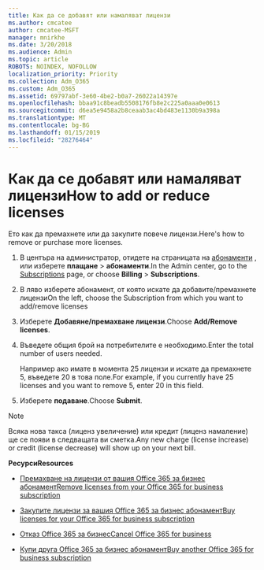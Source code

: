```yaml
---
title: Как да се добавят или намаляват лицензи
ms.author: cmcatee
author: cmcatee-MSFT
manager: mnirkhe
ms.date: 3/20/2018
ms.audience: Admin
ms.topic: article
ROBOTS: NOINDEX, NOFOLLOW
localization_priority: Priority
ms.collection: Adm_O365
ms.custom: Adm_O365
ms.assetid: 69797abf-3e60-4be2-b0a7-26022a14397e
ms.openlocfilehash: bbaa91c8beadb5508176fb8e2c225a0aaa0e0613
ms.sourcegitcommit: d6ea5e9458a2b8ceaab3ac4bd483e1130b9a398a
ms.translationtype: MT
ms.contentlocale: bg-BG
ms.lasthandoff: 01/15/2019
ms.locfileid: "28276464"
---
```

# <a name="how-to-add-or-reduce-licenses"></a><span data-ttu-id="dc766-102">Как да се добавят или намаляват лицензи</span><span class="sxs-lookup"><span data-stu-id="dc766-102">How to add or reduce licenses</span></span>

<span data-ttu-id="dc766-103">Ето как да премахнете или да закупите повече лицензи.</span><span class="sxs-lookup"><span data-stu-id="dc766-103">Here's how to remove or purchase more licenses.</span></span>
  
1. <span data-ttu-id="dc766-104">В центъра на администратор, отидете на страницата на [абонаменти](https://go.microsoft.com/fwlink/p/?linkid=842054) , или изберете **плащане** \> **абонаменти**.</span><span class="sxs-lookup"><span data-stu-id="dc766-104">In the Admin center, go to the [Subscriptions](https://go.microsoft.com/fwlink/p/?linkid=842054) page, or choose **Billing** \> **Subscriptions**.</span></span>
    
2. <span data-ttu-id="dc766-105">В ляво изберете абонамент, от която искате да добавите/премахнете лицензи</span><span class="sxs-lookup"><span data-stu-id="dc766-105">On the left, choose the Subscription from which you want to add/remove licenses</span></span>
    
3. <span data-ttu-id="dc766-106">Изберете **Добавяне/премахване лицензи**.</span><span class="sxs-lookup"><span data-stu-id="dc766-106">Choose **Add/Remove licenses**.</span></span>
    
4. <span data-ttu-id="dc766-107">Въведете общия брой на потребителите е необходимо.</span><span class="sxs-lookup"><span data-stu-id="dc766-107">Enter the total number of users needed.</span></span>
    
    <span data-ttu-id="dc766-108">Например ако имате в момента 25 лицензи и искате да премахнете 5, въведете 20 в това поле.</span><span class="sxs-lookup"><span data-stu-id="dc766-108">For example, if you currently have 25 licenses and you want to remove 5, enter 20 in this field.</span></span>
    
5. <span data-ttu-id="dc766-109">Изберете **подаване**.</span><span class="sxs-lookup"><span data-stu-id="dc766-109">Choose **Submit**.</span></span>
    
> [!NOTE]
> <span data-ttu-id="dc766-110">Всяка нова такса (лиценз увеличение) или кредит (лиценз намаление) ще се появи в следващата ви сметка.</span><span class="sxs-lookup"><span data-stu-id="dc766-110">Any new charge (license increase) or credit (license decrease) will show up on your next bill.</span></span> 
  
 <span data-ttu-id="dc766-111">**Ресурси**</span><span class="sxs-lookup"><span data-stu-id="dc766-111">**Resources**</span></span>
  
- [<span data-ttu-id="dc766-112">Премахване на лицензи от вашия Office 365 за бизнес абонамент</span><span class="sxs-lookup"><span data-stu-id="dc766-112">Remove licenses from your Office 365 for business subscription</span></span>](https://support.office.com/article/9c64d127-e2dd-4ecc-81f5-2f87e5a74803)
    
- [<span data-ttu-id="dc766-113">Закупите лицензи за вашия Office 365 за бизнес абонамент</span><span class="sxs-lookup"><span data-stu-id="dc766-113">Buy licenses for your Office 365 for business subscription</span></span>](https://support.office.com/article/36081d8d-b3fa-4948-8c34-e217bba825e1)
    
- [<span data-ttu-id="dc766-114">Отказ Office 365 за бизнес</span><span class="sxs-lookup"><span data-stu-id="dc766-114">Cancel Office 365 for business</span></span>](https://support.office.com/article/b1bc0bef-4608-4601-813a-cdd9f746709a)
    
- [<span data-ttu-id="dc766-115">Купи друга Office 365 за бизнес абонамент</span><span class="sxs-lookup"><span data-stu-id="dc766-115">Buy another Office 365 for business subscription</span></span>](https://support.office.com/article/fab3b86c-3359-4042-8692-5d4dc7550b7c)
    

